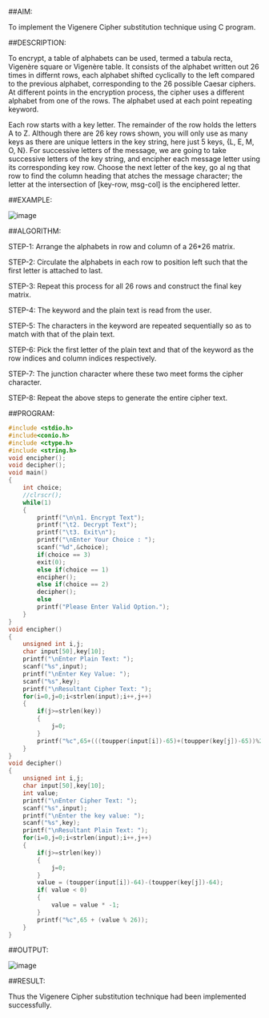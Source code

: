 ##AIM:

To implement the Vigenere Cipher substitution technique using C program.

##DESCRIPTION:

  To encrypt, a table of alphabets can be used, termed a tabula recta, Vigenère square or Vigenère table. It consists of the alphabet written out 26 times in differnt rows, each alphabet shifted cyclically to the left compared to the previous alphabet, corresponding to the 26 possible Caesar ciphers. At different points in the encryption process, the cipher uses a different alphabet from one of the rows. The alphabet used at each point repeating keyword.

Each row starts with a key letter. The remainder of the row holds the letters A to Z. Although there are 26 key rows shown, you will only use as many keys as there are unique letters in the key string, here just 5 keys, {L, E, M, O, N}. For successive letters of the message, we are going to take successive letters of the key string, and encipher each message letter using its corresponding key row. Choose the next letter of the key, go al ng that row to find the column heading that	atches the message character; the letter at the intersection of [key-row, msg-col] is the enciphered letter.

##EXAMPLE:

![image](https://github.com/kannan0071/lab-exercises/assets/119641638/861d7bb2-2e1b-44cf-bd50-4c65c100abdd)

##ALGORITHM:

STEP-1: Arrange the alphabets in row and column of a 26*26 matrix.

STEP-2: Circulate the alphabets in each row to position left such that the first letter is attached to last.

STEP-3: Repeat this process for all 26 rows and construct the final key matrix.

STEP-4: The keyword and the plain text is read from the user.

STEP-5: The characters in the keyword are repeated sequentially so as to match with that of the plain text.

STEP-6: Pick the first letter of the plain text and that of the keyword as the row indices and column indices respectively.

STEP-7: The junction character where these two meet forms the cipher character.

STEP-8: Repeat the above steps to generate the entire cipher text.

##PROGRAM:
```c
#include <stdio.h>
#include<conio.h>
#include <ctype.h>
#include <string.h>
void encipher();
void decipher();
void main()
{
    int choice;
    //clrscr();
    while(1)
    {
        printf("\n\n1. Encrypt Text");
        printf("\t2. Decrypt Text");
        printf("\t3. Exit\n");
        printf("\nEnter Your Choice : ");
        scanf("%d",&choice);
        if(choice == 3)
        exit(0);
        else if(choice == 1)
        encipher();
        else if(choice == 2)
        decipher();
        else
        printf("Please Enter Valid Option.");
    }
}
void encipher()
{
    unsigned int i,j;
    char input[50],key[10];
    printf("\nEnter Plain Text: ");
    scanf("%s",input);
    printf("\nEnter Key Value: ");
    scanf("%s",key);
    printf("\nResultant Cipher Text: ");
    for(i=0,j=0;i<strlen(input);i++,j++)
    {
        if(j>=strlen(key))
        {
            j=0;
        }
        printf("%c",65+(((toupper(input[i])-65)+(toupper(key[j])-65))%26));
    }
}
void decipher()
{
    unsigned int i,j;
    char input[50],key[10];
    int value;
    printf("\nEnter Cipher Text: ");
    scanf("%s",input);
    printf("\nEnter the key value: ");
    scanf("%s",key);
    printf("\nResultant Plain Text: ");
    for(i=0,j=0;i<strlen(input);i++,j++)
    {
        if(j>=strlen(key))
        {
            j=0;
        }
        value = (toupper(input[i])-64)-(toupper(key[j])-64);
        if( value < 0)
        {
            value = value * -1;
        }
        printf("%c",65 + (value % 26));
    }
}
```
##OUTPUT:

![image](https://github.com/kannan0071/lab-exercises/assets/119641638/88145ad4-a125-4bdd-8d2f-aa3419d2d26f)


##RESULT:

Thus the Vigenere Cipher substitution technique had been implemented successfully.


